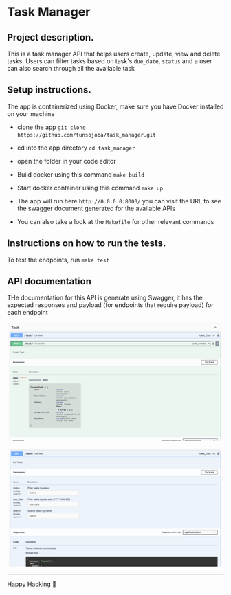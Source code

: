 # Task Manager

## Project description.
This is a task manager API that helps users create, update, view and delete tasks. Users can filter tasks based on task's `due_date`, `status` and a user can also search through all the available task

## Setup instructions.
The app is containerized using Docker, make sure you have Docker installed on your machine

* clone the app `git clone https://github.com/funsojoba/task_manager.git`
* cd into the app directory `cd task_manager`
* open the folder in your code editor 
* Build docker using this command `make build`
* Start docker container using this command `make up`
* The app will run here `http://0.0.0.0:8000/` you can visit the URL to see the swagger document generated for the available APIs

* You can also take a look at the `Makefile` for other relevant commands


## Instructions on how to run the tests.

To test the endpoints, run `make test`

## API documentation 
THe documentation for this API is generate using Swagger, it has the expected responses and payload (for endpoints that require payload) for each endpoint

![alt text](image.png)

![alt text](image-1.png)

---

Happy Hacking 🎉